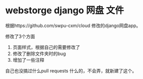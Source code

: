 # webstorge django 网盘 文件
根据https://github.com/swpu-cxm/cloud 修改的django网盘app。

修改了3个方面
1. 页面样式，根据自己的需要修改了
2. 修改了删除文件夹时的bug
3. 增加了一些注释

自己也没搞过什么pull requests 什么的，不会弄，就新建了这个。
